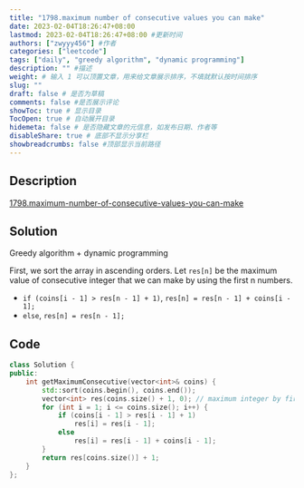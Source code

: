 ```yaml
---
title: "1798.maximum number of consecutive values you can make"
date: 2023-02-04T18:26:47+08:00
lastmod: 2023-02-04T18:26:47+08:00 #更新时间
authors: ["zwyyy456"] #作者
categories: ["leetcode"]
tags: ["daily", "greedy algorithm", "dynamic programming"]
description: "" #描述
weight: # 输入 1 可以顶置文章，用来给文章展示排序，不填就默认按时间排序
slug: ""
draft: false # 是否为草稿
comments: false #是否展示评论
showToc: true # 显示目录
TocOpen: true # 自动展开目录
hidemeta: false # 是否隐藏文章的元信息，如发布日期、作者等
disableShare: true # 底部不显示分享栏
showbreadcrumbs: false #顶部显示当前路径
---
```

## Description
[1798.maximum-number-of-consecutive-values-you-can-make](https://leetcode.com/problems/maximum-number-of-consecutive-values-you-can-make/)

## Solution
Greedy algorithm + dynamic programming

First, we sort the array in ascending orders. Let `res[n]` be the maximum value of consecutive integer that we can make by using the first n numbers.
- `if (coins[i - 1] > res[n - 1] + 1)`, `res[n] = res[n - 1] + coins[i - 1];`
- `else`, `res[n] = res[n - 1];`

## Code
```cpp
class Solution {
public:
    int getMaximumConsecutive(vector<int>& coins) {
        std::sort(coins.begin(), coins.end());
        vector<int> res(coins.size() + 1, 0); // maximum integer by first nth numbers
        for (int i = 1; i <= coins.size(); i++) { 
            if (coins[i - 1] > res[i - 1] + 1)
                res[i] = res[i - 1];
            else
                res[i] = res[i - 1] + coins[i - 1];
        }
        return res[coins.size()] + 1;
    }
};
```


